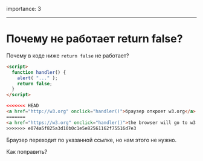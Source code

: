importance: 3

---

# Почему не работает return false?

Почему в коде ниже `return false` не работает?

```html autorun run
<script>
  function handler() {
    alert( "..." );
    return false;
  }
</script>

<<<<<<< HEAD
<a href="http://w3.org" onclick="handler()">браузер откроет w3.org</a>
=======
<a href="https://w3.org" onclick="handler()">the browser will go to w3.org</a>
>>>>>>> e074a5f825a3d10b0c1e5e82561162f75516d7e3
```

Браузер переходит по указанной ссылке, но нам этого не нужно.

Как поправить?
